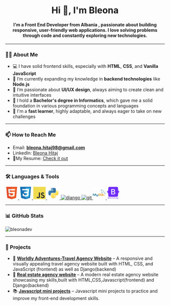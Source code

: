 <h1 align="center">Hi 👋, I'm Bleona</h1>
<h4 align="center">
I'm a Front End Developer from Albania , passionate about building responsive, user-friendly web applications. I love solving problems through code and constantly exploring new technologies.
</h4>

---

### 👩‍💻 About Me
- 💻 I have solid frontend skills, especially with **HTML**, **CSS**, and **Vanilla JavaScript**
- 🌱 I’m currently expanding my knowledge in **backend technologies** like **Node.js**  
- 🎨 I’m passionate about **UI/UX design**, always aiming to create clean and intuitive interfaces
- 🧠 I hold a **Bachelor's degree in Informatics**, which gave me a solid foundation in various programming concepts and languages
- 🚀 I'm a **fast learner**, highly adaptable, and always eager to take on new challenges

---

### 📫 How to Reach Me

- Email: **bleona.hitaj98@gmail.com**
- LinkedIn: [Bleona Hitaj](https://www.linkedin.com/in/bleona-hitaj-a2b155334/)
- 📄My Resume: [Check it out](https://drive.google.com/file/d/1wnvK_a-Rgqd0ehqd8b5jLrFKnWC_PUXp/view?usp=drive_link)

---

### 🛠️ Languages & Tools

<p align="left">
  <a href="https://www.w3.org/html/" target="_blank"> <img src="https://raw.githubusercontent.com/devicons/devicon/master/icons/html5/html5-original.svg" alt="html5" width="40" height="40"/> </a>
  <a href="https://www.w3schools.com/css/" target="_blank"> <img src="https://raw.githubusercontent.com/devicons/devicon/master/icons/css3/css3-original.svg" alt="css3" width="40" height="40"/> </a>
  <a href="https://developer.mozilla.org/en-US/docs/Web/JavaScript" target="_blank"> <img src="https://raw.githubusercontent.com/devicons/devicon/master/icons/javascript/javascript-original.svg" alt="javascript" width="40" height="40"/> </a>
  <a href="https://www.python.org" target="_blank"> <img src="https://raw.githubusercontent.com/devicons/devicon/master/icons/python/python-original.svg" alt="python" width="40" height="40"/> </a>
  <a href="https://www.djangoproject.com/" target="_blank"> <img src="https://cdn.worldvectorlogo.com/logos/django.svg" alt="django" width="40" height="40"/> </a>
  <a href="https://git-scm.com/" target="_blank"> <img src="https://www.vectorlogo.zone/logos/git-scm/git-scm-icon.svg" alt="git" width="40" height="40"/> </a>
  <a href="https://www.mysql.com/" target="_blank"> <img src="https://raw.githubusercontent.com/devicons/devicon/master/icons/mysql/mysql-original-wordmark.svg" alt="mysql" width="40" height="40"/> </a>
  <a href="https://getbootstrap.com" target="_blank"> <img src="https://raw.githubusercontent.com/devicons/devicon/master/icons/bootstrap/bootstrap-plain-wordmark.svg" alt="bootstrap" width="40" height="40"/> </a>
</p>

---

### 📊 GitHub Stats

<p>
  <img align="center" src="https://github-readme-stats.vercel.app/api/top-langs?username=bleonadev&show_icons=true&locale=en&layout=compact" alt="bleonadev" />
</p>

---

### 💼 Projects

- 🔗 [**Worldly Adventures-Travel Agency Website**](https://github.com/bleonadev/worldly-adventures-website) – A responsive and visually appealing travel agency website built with HTML, CSS, and JavaScript (frontend) as well as Django(backend)
- 📝 [**Real estate agency website**](https://github.com/BleonaDev/real-estate-website) – A modern real estate agency website showcasing my skills,built with HTML,CSS,Javascript(frontend) and Django(backend)
- 📚 [**Javascript mini projects**](https://github.com/BleonaDev/Javascript-mini-projects) – Javascript mini projects to practice and improve my front-end development skills.
